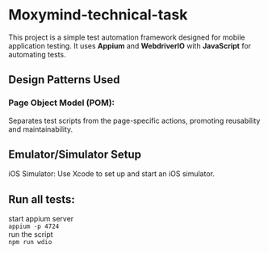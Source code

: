 # Moxymind-technical-task
This project is a simple test automation framework designed for mobile application testing. It uses **Appium** and **WebdriverIO** with **JavaScript** for automating tests.

## Design Patterns Used

### Page Object Model (POM): <br>
Separates test scripts from the page-specific actions, promoting reusability and maintainability.

## Emulator/Simulator Setup <br>
iOS Simulator: Use Xcode to set up and start an iOS simulator.


## Run all tests:

start appium server <br>
`appium -p 4724` <br> 
run the script <br>
`npm run wdio`
